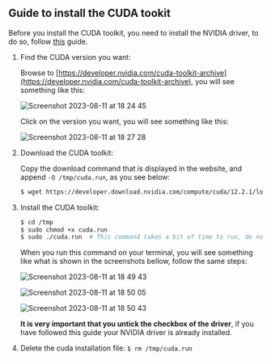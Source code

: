 Guide to install the CUDA tookit
--------------------------------

Before you install the CUDA toolkit, you need to install the NVIDIA driver, to do so, follow [this](https://github.com/luiscarlosgph/how-to/tree/main/nvidia-driver) guide.

1. Find the CUDA version you want:

   Browse to [https://developer.nvidia.com/cuda-toolkit-archive](https://developer.nvidia.com/cuda-toolkit-archive), you will see something like this:

   ![Screenshot 2023-08-11 at 18 24 45](https://github.com/luiscarlosgph/how-to/assets/3996630/da4183b6-a081-496e-a52d-adc46f7713ea)

   Click on the version you want, you will see something like this:

   ![Screenshot 2023-08-11 at 18 27 28](https://github.com/luiscarlosgph/how-to/assets/3996630/0344480b-3c71-42f1-9c4e-fb876aa651b8)


2. Download the CUDA toolkit:

   Copy the download command that is displayed in the website, and append `-O /tmp/cuda.run`, as you see below:

   ```bash
   $ wget https://developer.download.nvidia.com/compute/cuda/12.2.1/local_installers/cuda_12.2.1_535.86.10_linux.run -O /tmp/cuda.run
   ```

3. Install the CUDA toolkit:

   ```bash
   $ cd /tmp
   $ sudo chmod +x cuda.run
   $ sudo ./cuda.run  # This command takes a bit of time to run, do not worry :)
   ```

   When you run this command on your terminal, you will see something like what is shown in the screenshots bellow, follow the same steps:

   ![Screenshot 2023-08-11 at 18 49 43](https://github.com/luiscarlosgph/how-to/assets/3996630/661f3bbd-d09b-4aca-a9a9-60efe01b65a2)

   ![Screenshot 2023-08-11 at 18 50 05](https://github.com/luiscarlosgph/how-to/assets/3996630/0f1bac1e-85c5-465e-a91d-2e9123b0560a)

   ![Screenshot 2023-08-11 at 18 50 43](https://github.com/luiscarlosgph/how-to/assets/3996630/cd162f1b-4441-4d41-b638-0df65c141b5e)

   **It is very important that you untick the checkbox of the driver**, if you have followed this guide your NVIDIA driver is already installed.
   

5. Delete the cuda installation file: `$ rm /tmp/cuda.run`
